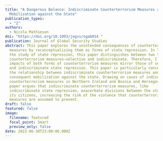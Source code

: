 ```yaml
---
title: "A Dangerous Balance: Indiscriminate Counterterrorism Measures and
  Mobilization against the State"
publication_types:
  - "2"
authors:
  - Nicola Mathieson
doi: "https://doi.org/10.1093/jogss/ogab014 "
publication: Journal of Global Security Studies
abstract: This paper explores the unintended consequences of counterterrorism
  measures by reconceptualizing them as forms of state repression. In line with
  the study of state repression, this paper distinguishes between two types of
  counterterrorism measures—selective and indiscriminate. Therefore, I argue the
  impacts of both forms of counterterrorism measures mirror those of selective
  and indiscriminate state repression. This paper is particularly concerned with
  the relationship between indiscriminate counterterrorism measures and
  consequent mobilization against the state. Drawing on cases of indiscriminate
  counterterrorism measures in Northern Ireland and Bosnia and Herzegovina, this
  paper argues that indiscriminate counterterrorism measures, like
  indiscriminate state repression, exacerbate divisions between the state and
  its citizens, increasing the risk of the violence that counterterrorism
  measures are assumed to prevent.
draft: false
featured: false
image:
  filename: featured
  focal_point: Smart
  preview_only: false
date: 2022-06-30T23:00:00.000Z
---
```

